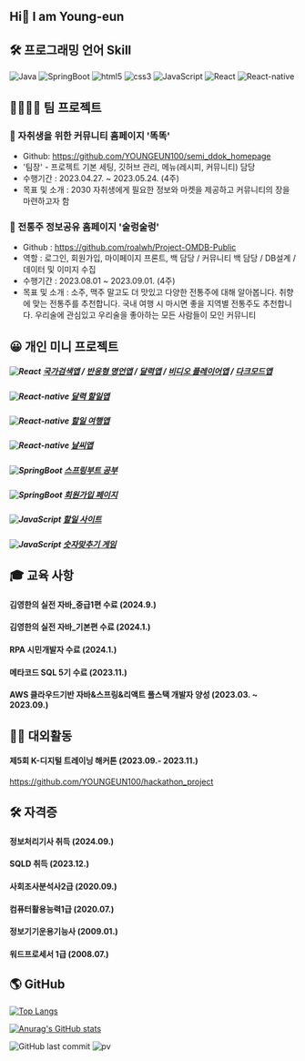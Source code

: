 ## Hi👋 I am Young-eun

## 🛠 프로그래밍 언어 Skill
<p>
  <img alt="Java" src="https://img.shields.io/badge/-Java-46a2f1?style=flat-square&logo=Java&logoColor=white" /> 
  <img alt="SpringBoot" src="https://img.shields.io/badge/-SpringBoot-2088FF?style=flat-square&logo=SpringBoot&logoColor=white" />
  <img alt="html5" src="https://img.shields.io/badge/-HTML5-E34F26?style=flat-square&logo=html5&logoColor=white" />
  <img alt="css3" src="https://img.shields.io/badge/-css3-FB542B?style=flat-square&logo=css3&logoColor=white" />
  <img alt="JavaScript" src="https://img.shields.io/badge/-JavaScript-5849BE?style=flat-square&logo=JavaScript&logoColor=white" />
  <img alt="React" src="https://img.shields.io/badge/-React-45b8d8?style=flat-square&logo=react&logoColor=white" />
  <img alt="React-native" src="https://img.shields.io/badge/-ReactNative-45b8d8?style=flat-square&logo=reactnative&logoColor=white" />
</p>

## 👨‍👨‍👧‍👧 팀 프로젝트
### 📕 자취생을 위한 커뮤니티 홈페이지 '똑똑'
- Github: https://github.com/YOUNGEUN100/semi_ddok_homepage
- '팀장' - 프로젝트 기본 세팅, 깃허브 관리, 메뉴(레시피, 커뮤니티) 담당
- 수행기간 : 2023.04.27. ~ 2023.05.24. (4주)
- 목표 및 소개 : 2030 자취생에게 필요한 정보와 마켓을 제공하고 커뮤니티의 장을 마련하고자 함

### 📗 전통주 정보공유 홈페이지 '술렁술렁'
- Github : https://github.com/roalwh/Project-OMDB-Public
- 역할 : 로그인, 회원가입, 마이페이지 프론트, 백 담당 / 커뮤니티 백 담당 / DB설계 / 데이터 및 이미지 수집
- 수행기간 : 2023.08.01 ~ 2023.09.01. (4주)
- 목표 및 소개 : 소주, 맥주 말고도 더 맛있고 다양한 전통주에 대해 알아봅니다. 취향에 맞는 전통주를 추천합니다. 국내 여행 시 마시면 좋을 지역별 전통주도 추천합니다. 우리술에 관심있고 우리술을 좋아하는 모든 사람들이 모인 커뮤니티

## 😀 개인 미니 프로젝트
##### <img alt="React" src="https://img.shields.io/badge/-React-45b8d8?style=flat-square&logo=react&logoColor=white" /> [국가검색앱](https://github.com/YOUNGEUN100/react-country-app) / [반응형 명언앱](https://github.com/YOUNGEUN100/react-wise-saying-app) / [달력앱](https://github.com/YOUNGEUN100/react-calendar-app) /  [비디오 플레이어앱](https://github.com/YOUNGEUN100/react-video-player) / [다크모드앱](https://github.com/YOUNGEUN100/react-darkMode-app)   
##### <img alt="React-native" src="https://img.shields.io/badge/-ReactNative-45b8d8?style=flat-square&logo=reactnative&logoColor=white" /> [달력 할일앱](https://github.com/GirlsTalkIS/reactnative_todoc)    
##### <img alt="React-native" src="https://img.shields.io/badge/-ReactNative-45b8d8?style=flat-square&logo=reactnative&logoColor=white" /> [할일 여행앱](https://github.com/YOUNGEUN100/reactnative-todo-app)    
##### <img alt="React-native" src="https://img.shields.io/badge/-ReactNative-45b8d8?style=flat-square&logo=reactnative&logoColor=white" /> [날씨앱](https://github.com/YOUNGEUN100/reactnative-weather-app)   
##### <img alt="SpringBoot" src="https://img.shields.io/badge/-SpringBoot-2088FF?style=flat-square&logo=SpringBoot&logoColor=white" />  [스프링부트 공부](https://github.com/YOUNGEUN100/springboot-study-ye) 
##### <img alt="SpringBoot" src="https://img.shields.io/badge/-SpringBoot-2088FF?style=flat-square&logo=SpringBoot&logoColor=white" /> [회원가입 페이지](https://github.com/YOUNGEUN100/springboot-signup) 
##### <img alt="JavaScript" src="https://img.shields.io/badge/-JavaScript-5849BE?style=flat-square&logo=JavaScript&logoColor=white" /> [할일 사이트](https://github.com/YOUNGEUN100/javascript-todolist-app) 
##### <img alt="JavaScript" src="https://img.shields.io/badge/-JavaScript-5849BE?style=flatsquare&logo=JavaScript&logoColor=white"/> [숫자맞추기 게임](https://github.com/YOUNGEUN100/javascript-NumberGuessGame-app) 

## 🎓 교육 사항
#### 김영한의 실전 자바_중급1편 수료 (2024.9.)
#### 김영한의 실전 자바_기본편 수료 (2024.1.)
#### RPA 시민개발자 수료 (2024.1.)
#### 메타코드 SQL 5기 수료 (2023.11.)
#### AWS 클라우드기반 자바&스프링&리액트 풀스택 개발자 양성 (2023.03. ~ 2023.09.)

## 🙋‍♀️ 대외활동
#### 제5회 K-디지털 트레이닝 해커톤 (2023.09.- 2023.11.)
https://github.com/YOUNGEUN100/hackathon_project

## 🛠️ 자격증
#### 정보처리기사 취득 (2024.09.)
#### SQLD 취득 (2023.12.)
#### 사회조사분석사2급 (2020.09.)
#### 컴퓨터활용능력1급 (2020.07.)
#### 정보기기운용기능사 (2009.01.)
#### 워드프로세서 1급 (2008.07.)


## 🌎 GitHub

[![Top Langs](https://github-readme-stats.vercel.app/api/top-langs/?username=YOUNGEUN100&layout=compact)](https://github.com/YOUNGEUN100/github-readme-stats)

[![Anurag's GitHub stats](https://github-readme-stats.vercel.app/api?username=YOUNGEUN100)](https://github.com/YOUNGEUN100/github-readme-stats)

![GitHub last commit](https://img.shields.io/github/last-commit/YOUNGEUN100/YOUNGEUN100)
![pv](https://pageview.vercel.app/?github_user=YOUNGEUN100)















